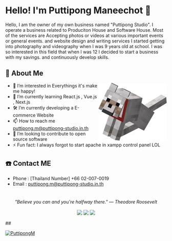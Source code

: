 # Hello! I'm Puttipong Maneechot 👋
Hello, I am the owner of my own business named "Puttipong Studio". I operate a business related to Produciton House and Software House. Most of the services are Accepting photos or videos at various important events or general events. and website design and writing services I started getting into photography and videography when I was 9 years old at school. I was so interested in this field that when I was 12 I decided to start a business with my savings. and continuously develop skills.
## 📘 About Me

<img src="Begging_Tame_Wolf.webp" height="180" align="right">

- 👀 I’m interested in Everythings it's make me happy!
- 🌱 I’m currently learning React.js , Vue.js , Next.js
- 🛠️ I’m currently developing a E-commerce Website
- 📫 How to reach me puttipong.m@puttipong-studio.in.th
- 📂 I’m looking to contribute to open source software
- ⚡ Fun fact: I always forgot to start apache in xampp control panel LOL
## ☎️ Contact ME 
- Phone : [Thailand Number] +66 02-007-0019
- Email : puttipong.m@puttipong-studio.in.th
# 
<p align="center">
   <i>"Believe you can and you're halfway there." — Theodore Roosevelt
</i>
   
<br>
<br>
<a target="_blank" href="mailto:puttipong.m@puttipong-studio.in.th"><img src="https://img.shields.io/badge/Gmail-D14836?style=for-the-badge&logo=gmail&logoColor=white"></img></a>
<a target="_blank" href="https://discord.com/channels/@me/722339605440888903"><img src="https://img.shields.io/badge/Discord-%235865F2.svg?style=for-the-badge&logo=discord&logoColor=white"></img></a>
<a target="_blank" href="https://www.resume.puttipong.dev/"><img src="https://img.shields.io/badge/-resume-003366?style=for-the-badge&logo=iCloud&logoColor=white"></img></a>
<br>

</p>
##
<p align="left"> <a href="https://github.com/ryo-ma/github-profile-trophy"><img src="https://github-profile-trophy.vercel.app/?username=PuttipongM&title=Organizations,Commits,Stars,Followers,Reviews,Respositories,Issues,Experience" alt="PuttipongM" /></a> </p>
